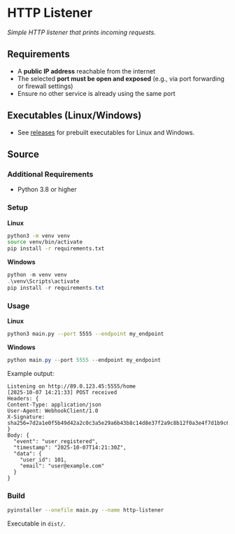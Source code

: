 # HTTP Listener

_Simple HTTP listener that prints incoming requests._

## Requirements

- A **public IP address** reachable from the internet
- The selected **port must be open and exposed** (e.g., via port forwarding or firewall settings)
- Ensure no other service is already using the same port

## Executables (Linux/Windows)

- See [releases](https://github.com/alxweis/http-listener/releases) for prebuilt executables for Linux and Windows.

## Source

### Additional Requirements

- Python 3.8 or higher

### Setup

**Linux**
```bash
python3 -m venv venv
source venv/bin/activate
pip install -r requirements.txt
````

**Windows**
```powershell
python -m venv venv
.\venv\Scripts\activate
pip install -r requirements.txt
````

### Usage

**Linux**
```bash
python3 main.py --port 5555 --endpoint my_endpoint
```

**Windows**
```powershell
python main.py --port 5555 --endpoint my_endpoint
```

Example output:

```
Listening on http://89.0.123.45:5555/home
[2025-10-07 14:21:33] POST received
Headers: {
Content-Type: application/json
User-Agent: WebhookClient/1.0
X-Signature: sha256=7d2a1e0f5b49d42a2c0c3a5e29a6b43b8c14d8e37f2a9c8b12f0a3e4f7d1b9c6
}
Body: {
  "event": "user_registered",
  "timestamp": "2025-10-07T14:21:30Z",
  "data": {
    "user_id": 101,
    "email": "user@example.com"
  }
}
```

### Build

```bash
pyinstaller --onefile main.py --name http-listener
```

Executable in `dist/`.
